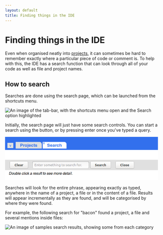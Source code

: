 ```yaml
---
layout: default
title: Finding things in the IDE
---
```


Finding things in the IDE
=========================

Even when organised neatly into [projects](/docs/IDE/creating_a_project),
it can sometimes be hard to remember exactly where a particular piece of
code or comment is.
To help with this, the IDE has a search function that can look through
all of your code as well as file and project names.

How to search
-------------

Searches are done using the search page, which can be launched from the
shortcuts menu.

![An image of the tab-bar, with the shortcuts menu open and the
  Search option highlighted](/images/content/ide/shortcuts-search.png
 "The Search option on the shortcuts menu.")

Initially, the search page will just have some search controls.
You can start a search using the button, or by pressing enter once you've typed a query.

![An image of the search page, before a search has been started](/images/content/ide/search-empty.png
 "Initially, the search page will just have a search box.")

Searches will look for the entire phrase, appearing exactly as typed,
anywhere in the name of a project, a file or in the content of a file.
Results will appear incrementally as they are found,
and will be categorised by where they were found.

For example, the following search for "bacon" found a project,
a file and several mentions inside files:

![An image of samples search results,
  showing some from each category](/images/content/ide/search-bacon.png
 "Mmm, bacon.")
